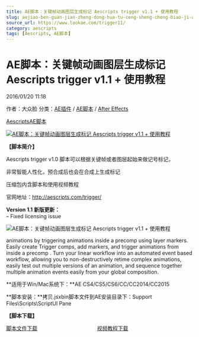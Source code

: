 ```yaml
---
title: AE脚本：关键帧动画图层生成标记 Aescripts trigger v1.1 + 使用教程
slug: aejiao-ben-guan-jian-zheng-dong-hua-tu-ceng-sheng-cheng-biao-ji-aescripts-trigger-v1-1-shi-yong-jiao-cheng
source_url: https://www.lookae.com/trigger11/
category: aescripts
tags: [Aescripts, AE脚本]
---
```

# AE脚本：关键帧动画图层生成标记 Aescripts trigger v1.1 + 使用教程

2016/01/20 11:18

作者：大众脸
分类：[AE插件](https://www.lookae.com/after-effects/aechajian/) / [AE脚本](https://www.lookae.com/after-effects/aescripts/) / [After Effects](https://www.lookae.com/after-effects/)

[Aescripts](https://www.lookae.com/tag/aescripts/)[AE脚本](https://www.lookae.com/tag/ae%e8%84%9a%e6%9c%ac/)

[![AE脚本：关键帧动画图层生成标记 Aescripts trigger v1.1 + 使用教程](https://www.lookae.com/wp-content/uploads/2015/11/trigger-splash.jpg "AE脚本：关键帧动画图层生成标记 Aescripts trigger v1.1 + 使用教程-LookAE.com")](https://www.lookae.com/wp-content/uploads/2015/11/trigger-splash.jpg)

**【脚本简介】**

Aescripts trigger v1.0 脚本可以根据关键帧或者图层起始来做记号标记，

非常智能人性化，预合成后也会在合成上生成标记

压缩包内含脚本和使用视频教程

官网地址：http://aescripts.com/trigger/

**Version 1.1 新版更新：**  
– Fixed licensing issue

![AE脚本：关键帧动画图层生成标记 Aescripts trigger v1.1 + 使用教程](http://d1ro2iqpjs8lwo.cloudfront.net/media/catalog/product/t/r/trigger_demo.gif "AE脚本：关键帧动画图层生成标记 Aescripts trigger v1.1 + 使用教程-LookAE.com")

animations by triggering animations inside a precomp using layer markers. Easily create Trigger comps, add markers, and trigger animations from inside a precomp . Turn your linear workflow into an automated event based workflow, allowing you to non-destructively retime complex animations, easily test out multiple versions of an animation, and sequence together multiple animation events easily from your global composition.

**适用于Win/Mac系统下：**AE CS4/CS5/CS6/CC/CC2014/CC2015

**脚本安装：**拷贝.jsxbin脚本文件到AE安装目录下：Support Files\Scripts\ScriptUI Pane

**【脚本下载】**

[脚本文件下载](http://lookae.ctfile.com/file/141246745)                                         [视频教程下载](https://lookae.400gb.com/file/131143025)
